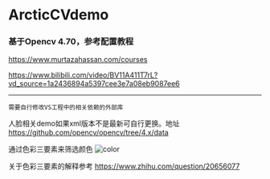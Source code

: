 # ArcticCVdemo
### 基于Opencv 4.70，参考配置教程
https://www.murtazahassan.com/courses

https://www.bilibili.com/video/BV11A411T7rL?vd_source=1a2436894a5397cee3e7a08eb9087ee6

***

```
需要自行修改VS工程中的相关依赖的外部库
```


人脸相关demo如果xml版本不是最新可自行更换。地址
https://github.com/opencv/opencv/tree/4.x/data

通过色彩三要素来筛选颜色
![color](https://user-images.githubusercontent.com/87646355/215963907-ddc5b8bf-9476-47f6-9a86-306f681ed9f9.jpg)

关于色彩三要素的解释参考
https://www.zhihu.com/question/20656077
